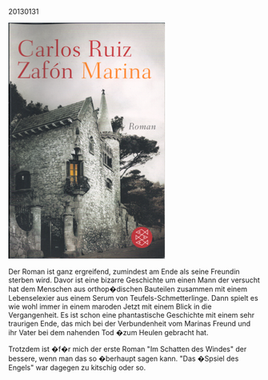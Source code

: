



20130131
  

![](../_bilder/20130131_zafon0.png)  

  

Der Roman ist ganz ergreifend, zumindest am Ende als seine Freundin sterben wird. Davor ist eine bizarre Geschichte um einen Mann der versucht hat dem Menschen aus orthop�dischen Bauteilen zusammen mit einem Lebenselexier aus einem Serum von Teufels-Schmetterlinge. Dann spielt es wie wohl immer in einem maroden Jetzt mit einem Blick in die Vergangenheit. Es ist schon eine phantastische Geschichte mit einem sehr traurigen Ende, das mich bei der Verbundenheit vom Marinas Freund und ihr Vater bei dem nahenden Tod �zum Heulen gebracht hat.  

  

Trotzdem ist �f�r mich der erste Roman "Im Schatten des Windes" der bessere, wenn man das so �berhaupt sagen kann. "Das �Spsiel des Engels" war dagegen zu kitschig oder so.